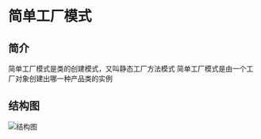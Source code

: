 # 简单工厂模式

## 简介
   简单工厂模式是类的创建模式，又叫静态工厂方法模式
   简单工厂模式是由一个工厂对象创建出哪一种产品类的实例
   
## 结构图
   ![结构图](http://img2016.itdadao.com/d/file/tech/2016/07/30/cd2302422301718191.png "简单工厂结构图")
